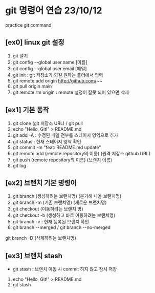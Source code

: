 # git 명령어 연습 23/10/12

practice git command
## [ex0] linux git 설정
1. git 설치
2. git config --global user.name [이름]
3. git config --global user.email [메일]
4. git init : git 저장소가 되길 원하는 폴더에서 입력
5. git remote add origin http://github.com/~~
6. git pull origin main
7. git remote rm origin : remote 설정이 잘못 되어 있으면 삭제

## [ex1] 기본 동작
1. git clone (git 저장소 URL) / git pull
2. echo "Hello, Git!" > README.md
3. git add -A : 수정된 파일 전부를 스테이지 영역으로 추가
4. git status : 현재 스테이지 영역 확인
5. git commit -m "feat: README.md update"
6. git remote add (remote repository의 이름) (원격 저장소 github URL)
7. git push (remote repository의 이름) (브랜치 이름)
8. git log

## [ex2] 브랜치 기본 명령어
1. git branch (생성하려는 브랜치명) (분기해 나올 브랜치명)
2. git branch -m (기존 브랜치명) (새로운 브랜치명)
3. git checkout (이동하려는 브랜치 명)
4. git checkout -b (생성하고 바로 이동하려는 브랜치명)
5. git branch -v : 현재 등록된 브랜치 확인
6. git branch --merged / git branch --no-merged


git branch -D (삭제하려는 브랜치명)

## [ex3] 브랜치 stash
- git stash : 브랜치 이동 시 commit 하지 않고 잠시 저장
1. echo "Hello, Git!" > README.md
2. git stash
